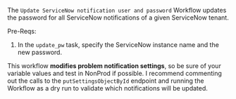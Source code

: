 The ``Update ServiceNow notification user and password`` Workflow updates the password for all ServiceNow notifications of a given ServiceNow tenant.

Pre-Reqs:
1. In the ``update_pw`` task, specify the ServiceNow instance name and the new password.

This workflow **modifies problem notification settings**, so be sure of your variable values and test in NonProd if possible. I recommend commenting out the calls to the ``putSettingsObjectById`` endpoint and running the Workflow as a dry run to validate which notifications will be updated.

